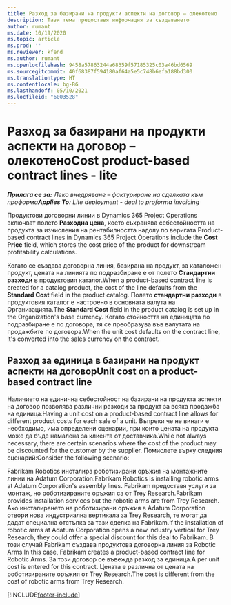 ```yaml
---
title: Разход за базирани на продукти аспекти на договор – олекотено
description: Тази тема предоставя информация за създаването
author: rumant
ms.date: 10/19/2020
ms.topic: article
ms.prod: ''
ms.reviewer: kfend
ms.author: rumant
ms.openlocfilehash: 9458a57863244a68359f57185325c03a46bd6569
ms.sourcegitcommit: 40f68387f594180af64a5e5c748b6efa188bd300
ms.translationtype: HT
ms.contentlocale: bg-BG
ms.lasthandoff: 05/10/2021
ms.locfileid: "6003528"
---
```

# <a name="cost-product-based-contract-lines---lite"></a><span data-ttu-id="f46a3-103">Разход за базирани на продукти аспекти на договор – олекотено</span><span class="sxs-lookup"><span data-stu-id="f46a3-103">Cost product-based contract lines - lite</span></span>

<span data-ttu-id="f46a3-104">_**Прилага се за:** Леко внедряване – фактуриране на сделката към проформа_</span><span class="sxs-lookup"><span data-stu-id="f46a3-104">_**Applies To:** Lite deployment - deal to proforma invoicing_</span></span>


<span data-ttu-id="f46a3-105">Продуктови договорни линии в Dynamics 365 Project Operations включват полето **Разходна цена**, което съхранява себестойността на продукта за изчисления на рентабилността надолу по веригата.</span><span class="sxs-lookup"><span data-stu-id="f46a3-105">Product-based contract lines in Dynamics 365 Project Operations include the **Cost Price** field, which stores the cost price of the product for downstream profitability calculations.</span></span>

<span data-ttu-id="f46a3-106">Когато се създава договорна линия, базирана на продукт, за каталожен продукт, цената на линията по подразбиране е от полето **Стандартни разходи** в продуктовия каталог.</span><span class="sxs-lookup"><span data-stu-id="f46a3-106">When a product-based contract line is created for a catalog product, the cost of the line defaults from the **Standard Cost** field in the product catalog.</span></span> <span data-ttu-id="f46a3-107">Полето **стандартни разходи** в продуктовия каталог е настроено в основната валута на Организацията.</span><span class="sxs-lookup"><span data-stu-id="f46a3-107">The **Standard Cost** field in the product catalog is set up in the Organization's base currency.</span></span> <span data-ttu-id="f46a3-108">Когато стойността на единицата по подразбиране е по договора, тя се преобразува във валутата на продажбите по договора.</span><span class="sxs-lookup"><span data-stu-id="f46a3-108">When the unit cost defaults on the contract line, it's converted into the sales currency on the contract.</span></span>

## <a name="unit-cost-on-a-product-based-contract-line"></a><span data-ttu-id="f46a3-109">Разход за единица в базирани на продукт аспекти на договор</span><span class="sxs-lookup"><span data-stu-id="f46a3-109">Unit cost on a product-based contract line</span></span>

<span data-ttu-id="f46a3-110">Наличието на единична себестойност на базирани на продукта аспекти на договор позволява различни разходи за продукт за всяка продажба на единица.</span><span class="sxs-lookup"><span data-stu-id="f46a3-110">Having a unit cost on a product-based contract line allows for different product costs for each sale of a unit.</span></span> <span data-ttu-id="f46a3-111">Въпреки че не винаги е необходимо, има определени сценарии, при които цената на продукта може да бъде намалена за клиента от доставчика.</span><span class="sxs-lookup"><span data-stu-id="f46a3-111">While not always necessary, there are certain scenarios where the cost of the product may be discounted for the customer by the supplier.</span></span> <span data-ttu-id="f46a3-112">Помислете върху следния сценарий:</span><span class="sxs-lookup"><span data-stu-id="f46a3-112">Consider the following scenario:</span></span>

<span data-ttu-id="f46a3-113">Fabrikam Robotics инсталира роботизирани оръжия на монтажните линии на Adatum Corporation.</span><span class="sxs-lookup"><span data-stu-id="f46a3-113">Fabrikam Robotics is installing robotic arms at Adatum Corporation's assembly lines.</span></span> <span data-ttu-id="f46a3-114">Fabrikam предоставя услуги за монтаж, но роботизираните оръжия са от Trey Research.</span><span class="sxs-lookup"><span data-stu-id="f46a3-114">Fabrikam provides installation services but the robotic arms are from Trey Research.</span></span> <span data-ttu-id="f46a3-115">Ако инсталирането на роботизирани оръжия в Adatum Corporation отвори нова индустриална вертикала за Trey Research, те могат да дадат специална отстъпка за тази сделка на Fabrikam.</span><span class="sxs-lookup"><span data-stu-id="f46a3-115">If the installation of robotic arms at Adatum Corporation opens a new industry vertical for Trey Research, they could offer a special discount for this deal to Fabrikam.</span></span> <span data-ttu-id="f46a3-116">В този случай Fabrikam създава продуктова договорна линия за Robotic Arms.</span><span class="sxs-lookup"><span data-stu-id="f46a3-116">In this case, Fabrikam creates a product-based contract line for Robotic Arms.</span></span> <span data-ttu-id="f46a3-117">За този договор се въвежда разход за единица.</span><span class="sxs-lookup"><span data-stu-id="f46a3-117">A per unit cost is entered for this contract.</span></span> <span data-ttu-id="f46a3-118">Цената е различна от цената на роботизираните оръжия от Trey Research.</span><span class="sxs-lookup"><span data-stu-id="f46a3-118">The cost is different from the cost of robotic arms from Trey Research.</span></span>


[!INCLUDE[footer-include](../../includes/footer-banner.md)]